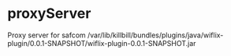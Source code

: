 # proxyServer
Proxy server for safcom
/var/lib/killbill/bundles/plugins/java/wiflix-plugin/0.0.1-SNAPSHOT/wiflix-plugin-0.0.1-SNAPSHOT.jar
